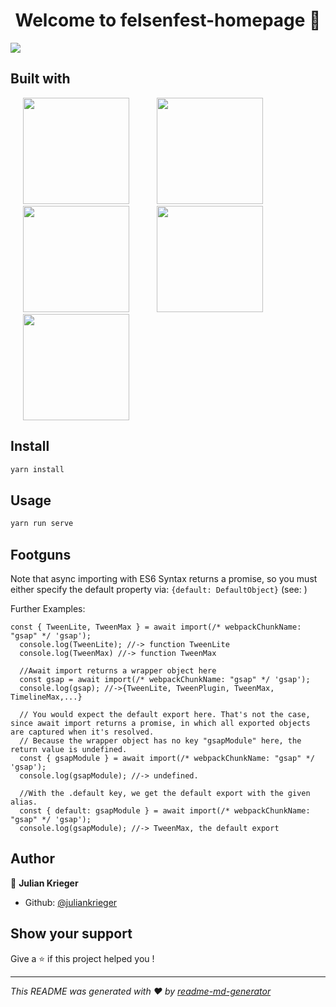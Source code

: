<h1 align="center">Welcome to felsenfest-homepage 👋</h1>
<p>
  <img src="https://img.shields.io/badge/version-1.0.0-blue.svg?cacheSeconds=2592000" />
</p>

## Built with

<p float="left">
<img src="./repo_assets/webpack.png" width="170" hspace="20"/>
  <img src="./repo_assets/bootstrap.png" width="170" hspace="20"/> 
  <img src="./repo_assets/babel.png" width="170" hspace="20"/>
  <img src="./repo_assets/jquery.png" width="170" hspace="20"/>
  <img src="./repo_assets/sass.png" width="170" hspace="20">
</p>

## Install

```sh
yarn install
```

## Usage

```sh
yarn run serve
```

## Footguns
Note that async importing with ES6 Syntax returns a promise, so you must either specify the default property via: `{default: DefaultObject}`
(see: )

Further Examples:

```
const { TweenLite, TweenMax } = await import(/* webpackChunkName: "gsap" */ 'gsap');
  console.log(TweenLite); //-> function TweenLite
  console.log(TweenMax) //-> function TweenMax
  
  //Await import returns a wrapper object here
  const gsap = await import(/* webpackChunkName: "gsap" */ 'gsap'); 
  console.log(gsap); //->{TweenLite, TweenPlugin, TweenMax, TimelineMax,...}

  // You would expect the default export here. That's not the case, since await import returns a promise, in which all exported objects are captured when it's resolved.
  // Because the wrapper object has no key "gsapModule" here, the return value is undefined.
  const { gsapModule } = await import(/* webpackChunkName: "gsap" */ 'gsap');
  console.log(gsapModule); //-> undefined.

  //With the .default key, we get the default export with the given alias.
  const { default: gsapModule } = await import(/* webpackChunkName: "gsap" */ 'gsap');
  console.log(gsapModule); //-> TweenMax, the default export

```

## Author

👤 **Julian Krieger**

- Github: [@juliankrieger](https://github.com/juliankrieger)

## Show your support

Give a ⭐️ if this project helped you !

---

_This README was generated with ❤️ by [readme-md-generator](https://github.com/kefranabg/readme-md-generator)_
